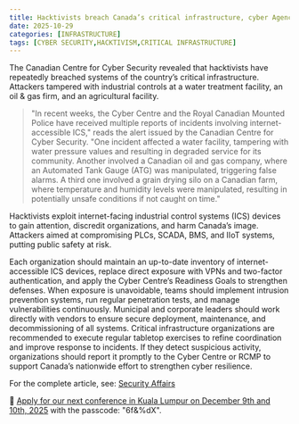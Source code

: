 ```yaml
---
title: Hacktivists breach Canada’s critical infrastructure, cyber Agency warns
date: 2025-10-29
categories: [INFRASTRUCTURE]
tags: [CYBER SECURITY,HACKTIVISM,CRITICAL INFRASTRUCTURE]
---
```


The Canadian Centre for Cyber Security revealed that hacktivists have repeatedly breached systems of the country’s critical infrastructure. Attackers tampered with industrial controls at a water treatment facility, an oil & gas firm, and an agricultural facility.

> "In recent weeks, the Cyber Centre and the Royal Canadian Mounted Police have received multiple reports of incidents involving internet-accessible ICS," reads the alert issued by the Canadian Centre for Cyber Security. "One incident affected a water facility, tampering with water pressure values and resulting in degraded service for its community. Another involved a Canadian oil and gas company, where an Automated Tank Gauge (ATG) was manipulated, triggering false alarms. A third one involved a grain drying silo on a Canadian farm, where temperature and humidity levels were manipulated, resulting in potentially unsafe conditions if not caught on time."

Hacktivists exploit internet-facing industrial control systems (ICS) devices to gain attention, discredit organizations, and harm Canada’s image. Attackers aimed at compromising PLCs, SCADA, BMS, and IIoT systems, putting public safety at risk.

Each organization should maintain an up-to-date inventory of internet-accessible ICS devices, replace direct exposure with VPNs and two-factor authentication, and apply the Cyber Centre’s Readiness Goals to strengthen defenses. When exposure is unavoidable, teams should implement intrusion prevention systems, run regular penetration tests, and manage vulnerabilities continuously. Municipal and corporate leaders should work directly with vendors to ensure secure deployment, maintenance, and decommissioning of all systems. Critical infrastructure organizations are recommended to execute regular tabletop exercises to refine coordination and improve response to incidents. If they detect suspicious activity, organizations should report it promptly to the Cyber Centre or RCMP to support Canada’s nationwide effort to strengthen cyber resilience.

For the complete article, see: [Security Affairs](httpss://securityaffairs.com/184007/hacktivism/hacktivists-breach-canadas-critical-infrastructure-cyber-agency-warns.html) 

🔗 [Apply for our next conference in Kuala Lumpur on December 9th and 10th, 2025](https://risemalaysia.eventify.io/p/#/overview) with the passcode: "6f&%dX".